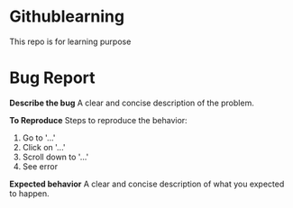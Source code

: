 # Githublearning
This repo is for learning purpose
# Bug Report
**Describe the bug**
A clear and concise description of the problem.

**To Reproduce**
Steps to reproduce the behavior:
1. Go to '...'
2. Click on '...'
3. Scroll down to '...'
4. See error

**Expected behavior**
A clear and concise description of what you expected to happen.
